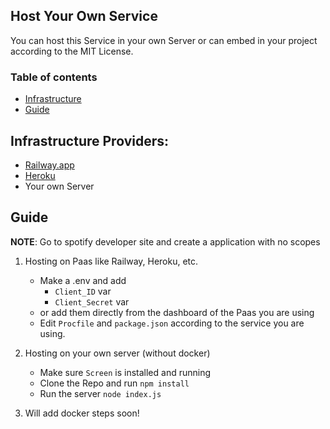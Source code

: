 ## Host Your Own Service

You can host this Service in your own Server or can embed in your project according to the MIT License.

### Table of contents

* [Infrastructure](#infrastructure-providers)
* [Guide](#guide)

## Infrastructure Providers:
- [Railway.app](https://railway.app)
- [Heroku](https://www.heroku.com/)
- Your own Server

## Guide

**NOTE**: Go to spotify developer site and create a application with no scopes

1) Hosting on Paas like Railway, Heroku, etc.
    - Make a .env and add
        - ```Client_ID``` var
        - ```Client_Secret``` var
    - or add them directly from the dashboard of the Paas you are using
    - Edit ```Procfile``` and ```package.json``` according to the service you are using.

2) Hosting on your own server (without docker)
    - Make sure ```Screen``` is installed and running
    - Clone the Repo and run ```npm install```
    - Run the server ```node index.js```

3) Will add docker steps soon!

